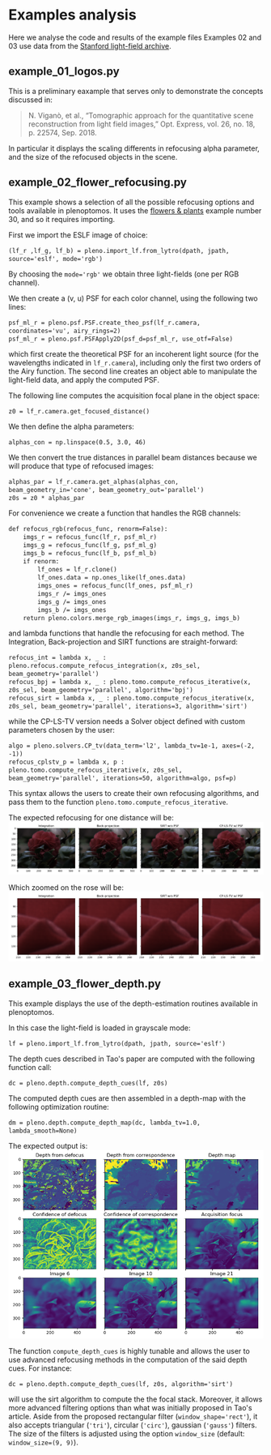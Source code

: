 # Examples analysis

Here we analyse the code and results of the example files
Examples 02 and 03 use data from the [Stanford light-field archive](http://lightfields.stanford.edu/).

## example_01_logos.py

This is a preliminary eaxample that serves only to demonstrate the concepts discussed in:
> N. Viganò, et al., “Tomographic approach for the quantitative scene reconstruction from light field images,” Opt. Express, vol. 26, no. 18, p. 22574, Sep. 2018.

In particular it displays the scaling differents in refocusing alpha parameter, and the size of the refocused objects in the scene.

## example_02_flower_refocusing.py

This example shows a selection of all the possible refocusing options and tools available in plenoptomos.
It uses the [flowers & plants](http://lightfields.stanford.edu/flowers_plants.html) example number 30, and so it requires importing.

First we import the ESLF image of choice:
```
(lf_r ,lf_g, lf_b) = pleno.import_lf.from_lytro(dpath, jpath, source='eslf', mode='rgb')
```
By choosing the `mode='rgb'` we obtain three light-fields (one per RGB channel).

We then create a (v, u) PSF for each color channel, using the following two lines:
```
psf_ml_r = pleno.psf.PSF.create_theo_psf(lf_r.camera, coordinates='vu', airy_rings=2)
psf_ml_r = pleno.psf.PSFApply2D(psf_d=psf_ml_r, use_otf=False)
```
which first create the theoretical PSF for an incoherent light source (for the wavelengths indicated in `lf_r.camera`), including only the first two orders of the Airy function.
The second line creates an object able to manipulate the light-field data, and apply the computed PSF.

The following line computes the acquisition focal plane in the object space:
```
z0 = lf_r.camera.get_focused_distance()
```
We then define the alpha parameters:
```
alphas_con = np.linspace(0.5, 3.0, 46)
```

We then convert the true distances in parallel beam distances because we will produce that type of refocused images:
```
alphas_par = lf_r.camera.get_alphas(alphas_con, beam_geometry_in='cone', beam_geometry_out='parallel')
z0s = z0 * alphas_par
```

For convenience we create a function that handles the RGB channels:
```
def refocus_rgb(refocus_func, renorm=False):
    imgs_r = refocus_func(lf_r, psf_ml_r)
    imgs_g = refocus_func(lf_g, psf_ml_g)
    imgs_b = refocus_func(lf_b, psf_ml_b)
    if renorm:
        lf_ones = lf_r.clone()
        lf_ones.data = np.ones_like(lf_ones.data)
        imgs_ones = refocus_func(lf_ones, psf_ml_r)
        imgs_r /= imgs_ones
        imgs_g /= imgs_ones
        imgs_b /= imgs_ones
    return pleno.colors.merge_rgb_images(imgs_r, imgs_g, imgs_b)
```
and lambda functions that handle the refocusing for each method.
The Integration, Back-projection and SIRT functions are straight-forward:
```
refocus_int = lambda x, _ : pleno.refocus.compute_refocus_integration(x, z0s_sel, beam_geometry='parallel')
refocus_bpj = lambda x, _ : pleno.tomo.compute_refocus_iterative(x, z0s_sel, beam_geometry='parallel', algorithm='bpj')
refocus_sirt = lambda x, _ : pleno.tomo.compute_refocus_iterative(x, z0s_sel, beam_geometry='parallel', iterations=3, algorithm='sirt')
```
while the CP-LS-TV version needs a Solver object defined with custom parameters chosen by the user:
```
algo = pleno.solvers.CP_tv(data_term='l2', lambda_tv=1e-1, axes=(-2, -1))
refocus_cplstv_p = lambda x, p : pleno.tomo.compute_refocus_iterative(x, z0s_sel, beam_geometry='parallel', iterations=50, algorithm=algo, psf=p)
```
This syntax allows the users to create their own refocusing algorithms, and pass them to the function `pleno.tomo.compute_refocus_iterative`.

The expected refocusing for one distance will be:
![](Images/example_02_dist10.png "results_rose")

Which zoomed on the rose will be:
![](Images/example_02_zoom_rose_dist10.png "results_rose_zoom")


## example_03_flower_depth.py

This example displays the use of the depth-estimation routines available in plenoptomos.

In this case the light-field is loaded in grayscale mode:
```
lf = pleno.import_lf.from_lytro(dpath, jpath, source='eslf')
```

The depth cues described in Tao's paper are computed with the following function call:
```
dc = pleno.depth.compute_depth_cues(lf, z0s)
```

The computed depth cues are then assembled in a depth-map with the following optimization routine:
```
dm = pleno.depth.compute_depth_map(dc, lambda_tv=1.0, lambda_smooth=None)
```
The expected output is:
![](Images/example_03_results.png "results_rose_depth")

The function `compute_depth_cues` is highly tunable and allows the user to use advanced refocusing methods in the computation of the said depth cues.
For instance:
```
dc = pleno.depth.compute_depth_cues(lf, z0s, algorithm='sirt')
```
will use the sirt algorithm to compute the the focal stack.
Moreover, it allows more advanced filtering options than what was initially proposed in Tao's article.
Aside from the proposed rectangular filter (`window_shape='rect'`), it also accepts triangular (`'tri'`), circular (`'circ'`), gaussian (`'gauss'`) filters.
The size of the filters is adjusted using the option `window_size` (default: `window_size=(9, 9)`).
